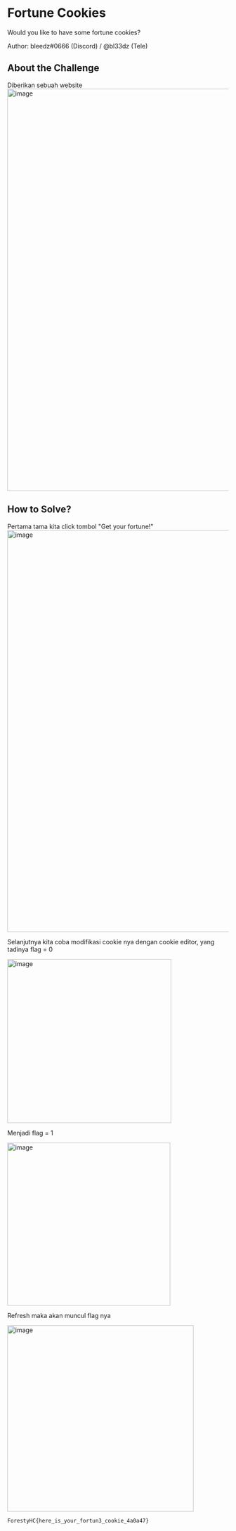# Fortune Cookies
Would you like to have some fortune cookies?

Author: bleedz#0666 (Discord) / @bl33dz (Tele)

## About the Challenge
Diberikan sebuah website
<img width="916" alt="image" src="https://github.com/dotnaonweh/ForestyCTF/assets/49785290/69bfd285-dc6e-4e75-8013-b9756194d596">

## How to Solve?
Pertama tama kita click tombol "Get your fortune!"
<img width="915" alt="image" src="https://github.com/dotnaonweh/ForestyCTF/assets/49785290/4f039642-d5c4-4064-936a-991469c42a79">

Selanjutnya kita coba modifikasi cookie nya dengan cookie editor, yang tadinya flag = 0

<img width="373" alt="image" src="https://github.com/dotnaonweh/ForestyCTF/assets/49785290/26f721a2-ef90-480f-b24c-eb61ca59da31">

Menjadi flag = 1

<img width="371" alt="image" src="https://github.com/dotnaonweh/ForestyCTF/assets/49785290/983dc303-fecf-4198-a7a7-3cbd079c3f2a">

Refresh maka akan muncul flag nya

<img width="424" alt="image" src="https://github.com/dotnaonweh/ForestyCTF/assets/49785290/ae1786ab-460a-4f17-be9d-eb3e27bcf041">

```
ForestyHC{here_is_your_fortun3_cookie_4a0a47}
```
